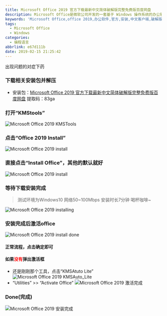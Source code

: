 ```yaml
---
title: Microsoft Office 2019 官方下载最新中文简体破解版完整免费版百度网盘
description: Microsoft Office是微软公司开发的一套基于 Windows 操作系统的办公软件套装。常用组件有 Word、Excel、PowerPoint等。
keywords: 'Microsoft Office,office 2019,办公软件,官方,安装,中文客户端,破解版,简体,完整免费版,汉化,百度网盘,windows'
tags:
  - Microsoft Office
  - Windows
categories:
  - 编程语言
abbrlink: e67d111b
date: 2019-02-15 21:25:42
---
```

出现问题的对症下药

### 下载相关安装包并解压
+ 安装包：[Microsoft Office 2019 官方下载最新中文简体破解版完整免费版百度网盘](https://pan.baidu.com/s/1CDSeTyQBX45tW2ARFuNk3g)
提取码：83ga

### 打开“KMStools”
![Microsoft Office 2019 KMSTools](KMSTools.jpg)

### 点击“Office 2019 Install”
![Microsoft Office 2019 install](office_2019_install.jpg)

### 直接点击“Install Office”，其他的默认就好
![Microsoft Office 2019 install](install_office.jpg)

### 等待下载安装完成
>测试环境为Windows10 网络50~100Mbps 安装时长7分钟 喝杯咖啡~

![Microsoft Office 2019 installing](installing_office.jpg)

### 安装完成后激活office
![Microsoft Office 2019 install done](install_done.jpg)

#### 正常流程，点击确定即可
<!-- ![install_done](install_done.jpg) -->

#### 如果<font color="red">没有</font>弹出激活框
+ 还是刚刚那个工具，点击“KMSAtuto Lite”
![Microsoft Office 2019 KMSAuto_Lite](KMSAuto_Lite.jpg)
+ “Utilities” >> “Activate Office”
![Microsoft Office 2019 激活完成](激活完成.jpg)

### Done(完成)
![Microsoft Office 2019 安装完成](安装完成.jpg)